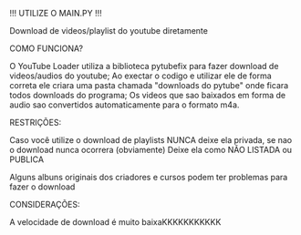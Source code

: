 !!! UTILIZE O MAIN.PY !!!

Download de videos/playlist do youtube diretamente


COMO FUNCIONA?

O YouTube Loader utiliza a biblioteca pytubefix para fazer download de videos/audios do youtube;
Ao exectar o codigo e utilizar ele de forma correta ele criara uma pasta chamada "downloads do pytube" onde ficara todos downloads do programa;
Os videos que sao baixados em forma de audio sao convertidos automaticamente para o formato m4a.



RESTRIÇÕES:

Caso você utilize o download de playlists NUNCA deixe ela privada, se nao o download nunca ocorrera (obviamente)
Deixe ela como NÃO LISTADA ou PUBLICA

Alguns albuns originais dos criadores e cursos podem ter problemas para fazer o download



CONSIDERAÇÕES:

A velocidade de download é muito baixaKKKKKKKKKKK
